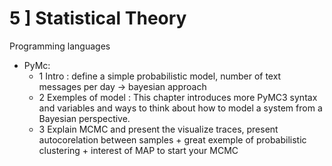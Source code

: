 # 5 ] Statistical Theory

Programming languages
- PyMc:
  - 1 Intro : define a simple probabilistic model, number of text messages per day -> bayesian approach
  - 2 Exemples of model : This chapter introduces more PyMC3 syntax and variables and ways to think about how to model a system from a Bayesian perspective.
  - 3 Explain MCMC and present the visualize traces, present autocorelation between samples + great exemple of probabilistic clustering + interest of MAP to start your MCMC

